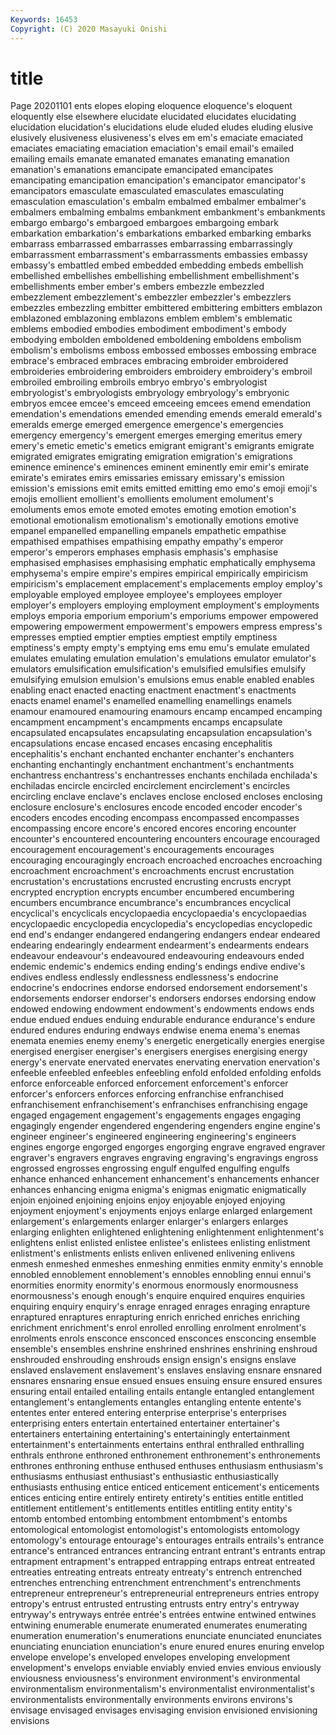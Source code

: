 ```yaml
---
Keywords: 16453
Copyright: (C) 2020 Masayuki Onishi
---
```


# title
Page 20201101
ents elopes eloping eloquence
eloquence's eloquent eloquently else elsewhere elucidate elucidated elucidates elucidating elucidation
elucidation's elucidations elude eluded eludes eluding elusive elusively elusiveness elusiveness's
elves em em's emaciate emaciated emaciates emaciating emaciation emaciation's email
email's emailed emailing emails emanate emanated emanates emanating emanation emanation's
emanations emancipate emancipated emancipates emancipating emancipation emancipation's emancipator emancipator's emancipators
emasculate emasculated emasculates emasculating emasculation emasculation's embalm embalmed embalmer embalmer's
embalmers embalming embalms embankment embankment's embankments embargo embargo's embargoed embargoes
embargoing embark embarkation embarkation's embarkations embarked embarking embarks embarrass embarrassed
embarrasses embarrassing embarrassingly embarrassment embarrassment's embarrassments embassies embassy embassy's embattled
embed embedded embedding embeds embellish embellished embellishes embellishing embellishment embellishment's
embellishments ember ember's embers embezzle embezzled embezzlement embezzlement's embezzler embezzler's
embezzlers embezzles embezzling embitter embittered embittering embitters emblazon emblazoned emblazoning
emblazons emblem emblem's emblematic emblems embodied embodies embodiment embodiment's embody
embodying embolden emboldened emboldening emboldens embolism embolism's embolisms emboss embossed
embosses embossing embrace embrace's embraced embraces embracing embroider embroidered embroideries
embroidering embroiders embroidery embroidery's embroil embroiled embroiling embroils embryo embryo's
embryologist embryologist's embryologists embryology embryology's embryonic embryos emcee emcee's emceed
emceeing emcees emend emendation emendation's emendations emended emending emends emerald
emerald's emeralds emerge emerged emergence emergence's emergencies emergency emergency's emergent
emerges emerging emeritus emery emery's emetic emetic's emetics emigrant emigrant's
emigrants emigrate emigrated emigrates emigrating emigration emigration's emigrations eminence eminence's
eminences eminent eminently emir emir's emirate emirate's emirates emirs emissaries
emissary emissary's emission emission's emissions emit emits emitted emitting emo
emo's emoji emoji's emojis emollient emollient's emollients emolument emolument's emoluments
emos emote emoted emotes emoting emotion emotion's emotional emotionalism emotionalism's
emotionally emotions emotive empanel empanelled empanelling empanels empathetic empathise empathised
empathises empathising empathy empathy's emperor emperor's emperors emphases emphasis emphasis's
emphasise emphasised emphasises emphasising emphatic emphatically emphysema emphysema's empire empire's
empires empirical empirically empiricism empiricism's emplacement emplacement's emplacements employ employ's
employable employed employee employee's employees employer employer's employers employing employment
employment's employments employs emporia emporium emporium's emporiums empower empowered empowering
empowerment empowerment's empowers empress empress's empresses emptied emptier empties emptiest
emptily emptiness emptiness's empty empty's emptying ems emu emu's emulate
emulated emulates emulating emulation emulation's emulations emulator emulator's emulators emulsification
emulsification's emulsified emulsifies emulsify emulsifying emulsion emulsion's emulsions emus enable
enabled enables enabling enact enacted enacting enactment enactment's enactments enacts
enamel enamel's enamelled enamelling enamellings enamels enamour enamoured enamouring enamours
encamp encamped encamping encampment encampment's encampments encamps encapsulate encapsulated encapsulates
encapsulating encapsulation encapsulation's encapsulations encase encased encases encasing encephalitis encephalitis's
enchant enchanted enchanter enchanter's enchanters enchanting enchantingly enchantment enchantment's enchantments
enchantress enchantress's enchantresses enchants enchilada enchilada's enchiladas encircle encircled encirclement
encirclement's encircles encircling enclave enclave's enclaves enclose enclosed encloses enclosing
enclosure enclosure's enclosures encode encoded encoder encoder's encoders encodes encoding
encompass encompassed encompasses encompassing encore encore's encored encores encoring encounter
encounter's encountered encountering encounters encourage encouraged encouragement encouragement's encouragements encourages
encouraging encouragingly encroach encroached encroaches encroaching encroachment encroachment's encroachments encrust
encrustation encrustation's encrustations encrusted encrusting encrusts encrypt encrypted encryption encrypts
encumber encumbered encumbering encumbers encumbrance encumbrance's encumbrances encyclical encyclical's encyclicals
encyclopaedia encyclopaedia's encyclopaedias encyclopaedic encyclopedia encyclopedia's encyclopedias encyclopedic end end's
endanger endangered endangering endangers endear endeared endearing endearingly endearment endearment's
endearments endears endeavour endeavour's endeavoured endeavouring endeavours ended endemic endemic's
endemics ending ending's endings endive endive's endives endless endlessly endlessness
endlessness's endocrine endocrine's endocrines endorse endorsed endorsement endorsement's endorsements endorser
endorser's endorsers endorses endorsing endow endowed endowing endowment endowment's endowments
endows ends endue endued endues enduing endurable endurance endurance's endure
endured endures enduring endways endwise enema enema's enemas enemata enemies
enemy enemy's energetic energetically energies energise energised energiser energiser's energisers
energises energising energy energy's enervate enervated enervates enervating enervation enervation's
enfeeble enfeebled enfeebles enfeebling enfold enfolded enfolding enfolds enforce enforceable
enforced enforcement enforcement's enforcer enforcer's enforcers enforces enforcing enfranchise enfranchised
enfranchisement enfranchisement's enfranchises enfranchising engage engaged engagement engagement's engagements engages
engaging engagingly engender engendered engendering engenders engine engine's engineer engineer's
engineered engineering engineering's engineers engines engorge engorged engorges engorging engrave
engraved engraver engraver's engravers engraves engraving engraving's engravings engross engrossed
engrosses engrossing engulf engulfed engulfing engulfs enhance enhanced enhancement enhancement's
enhancements enhancer enhances enhancing enigma enigma's enigmas enigmatic enigmatically enjoin
enjoined enjoining enjoins enjoy enjoyable enjoyed enjoying enjoyment enjoyment's enjoyments
enjoys enlarge enlarged enlargement enlargement's enlargements enlarger enlarger's enlargers enlarges
enlarging enlighten enlightened enlightening enlightenment enlightenment's enlightens enlist enlisted enlistee
enlistee's enlistees enlisting enlistment enlistment's enlistments enlists enliven enlivened enlivening
enlivens enmesh enmeshed enmeshes enmeshing enmities enmity enmity's ennoble ennobled
ennoblement ennoblement's ennobles ennobling ennui ennui's enormities enormity enormity's enormous
enormously enormousness enormousness's enough enough's enquire enquired enquires enquiries enquiring
enquiry enquiry's enrage enraged enrages enraging enrapture enraptured enraptures enrapturing
enrich enriched enriches enriching enrichment enrichment's enrol enrolled enrolling enrolment
enrolment's enrolments enrols ensconce ensconced ensconces ensconcing ensemble ensemble's ensembles
enshrine enshrined enshrines enshrining enshroud enshrouded enshrouding enshrouds ensign ensign's
ensigns enslave enslaved enslavement enslavement's enslaves enslaving ensnare ensnared ensnares
ensnaring ensue ensued ensues ensuing ensure ensured ensures ensuring entail
entailed entailing entails entangle entangled entanglement entanglement's entanglements entangles entangling
entente entente's ententes enter entered entering enterprise enterprise's enterprises enterprising
enters entertain entertained entertainer entertainer's entertainers entertaining entertaining's entertainingly entertainment
entertainment's entertainments entertains enthral enthralled enthralling enthrals enthrone enthroned enthronement
enthronement's enthronements enthrones enthroning enthuse enthused enthuses enthusiasm enthusiasm's enthusiasms
enthusiast enthusiast's enthusiastic enthusiastically enthusiasts enthusing entice enticed enticement enticement's
enticements entices enticing entire entirely entirety entirety's entities entitle entitled
entitlement entitlement's entitlements entitles entitling entity entity's entomb entombed entombing
entombment entombment's entombs entomological entomologist entomologist's entomologists entomology entomology's entourage
entourage's entourages entrails entrails's entrance entrance's entranced entrances entrancing entrant
entrant's entrants entrap entrapment entrapment's entrapped entrapping entraps entreat entreated
entreaties entreating entreats entreaty entreaty's entrench entrenched entrenches entrenching entrenchment
entrenchment's entrenchments entrepreneur entrepreneur's entrepreneurial entrepreneurs entries entropy entropy's entrust
entrusted entrusting entrusts entry entry's entryway entryway's entryways entrée entrée's
entrées entwine entwined entwines entwining enumerable enumerate enumerated enumerates enumerating
enumeration enumeration's enumerations enunciate enunciated enunciates enunciating enunciation enunciation's enure
enured enures enuring envelop envelope envelope's enveloped envelopes enveloping envelopment
envelopment's envelops enviable enviably envied envies envious enviously enviousness enviousness's
environment environment's environmental environmentalism environmentalism's environmentalist environmentalist's environmentalists environmentally environments
environs environs's envisage envisaged envisages envisaging envision envisioned envisioning envisions
